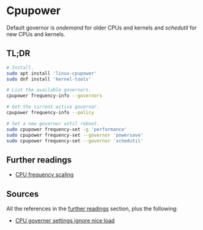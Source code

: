 # Cpupower

Default governor is _ondemand_ for older CPUs and kernels and _schedutil_ for new CPUs and kernels.

## TL;DR

```sh
# Install.
sudo apt install 'linux-cpupower'
sudo dnf install 'kernel-tools'

# List the available governors.
cpupower frequency-info --governors

# Get the current active governor.
cpupower frequency-info --policy

# Set a new governor until reboot.
sudo cpupower frequency-set -g 'performance'
sudo cpupower frequency-set --governor 'powersave'
sudo cpupower frequency-set --governor 'schedutil'
```

## Further readings

- [CPU frequency scaling]

## Sources

All the references in the [further readings] section, plus the following:

- [CPU governer settings ignore nice load]

<!--
  References
  -->

<!-- In-article sections -->
[further readings]: #further-readings

<!-- Others -->
[cpu frequency scaling]: https://wiki.archlinux.org/title/CPU_frequency_scaling
[cpu governer settings ignore nice load]: https://forum.manjaro.org/t/cpu-governer-settings-ignore-nice-load/71476/3
